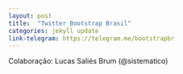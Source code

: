 ```yaml
---
layout: post
title:  "Twitter Bootstrap Brasil"
categories: jekyll update
link-telegram: https://telegram.me/bootstrapbr
---
```

Colaboração: Lucas Saliés Brum (@sistematico)
